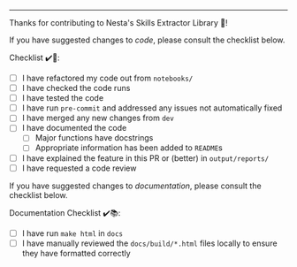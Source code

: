---

Thanks for contributing to Nesta's Skills Extractor Library 🙏!

If you have suggested changes to _code_, please consult the checklist below.

Checklist ✔️🐍:

- [ ] I have refactored my code out from `notebooks/`
- [ ] I have checked the code runs
- [ ] I have tested the code
- [ ] I have run `pre-commit` and addressed any issues not automatically fixed
- [ ] I have merged any new changes from `dev`
- [ ] I have documented the code
  - [ ] Major functions have docstrings
  - [ ] Appropriate information has been added to `README`s
- [ ] I have explained the feature in this PR or (better) in `output/reports/`
- [ ] I have requested a code review

If you have suggested changes to _documentation_, please consult the checklist below.

Documentation Checklist ✔️📚:

- [ ] I have run `make html` in `docs`
- [ ] I have manually reviewed the `docs/build/*.html` files locally to ensure they have formatted correctly
